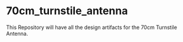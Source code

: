 # 70cm_turnstile_antenna
This Repository will have all the design artifacts for the 70cm Turnstile Antenna.
